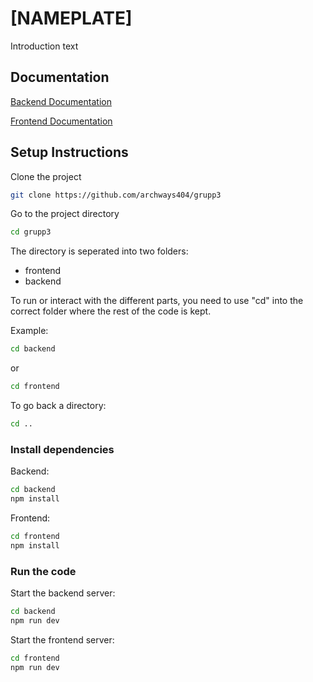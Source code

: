 
# [NAMEPLATE]

Introduction text


## Documentation

[Backend Documentation](https://github.com/archways404/grupp3/blob/main/docs/doc_backend.md)

[Frontend Documentation](hhttps://github.com/archways404/grupp3/blob/main/docs/doc_frontend.md)


## Setup Instructions

Clone the project

```bash
git clone https://github.com/archways404/grupp3
```

Go to the project directory

```bash
cd grupp3
```

The directory is seperated into two folders:

- frontend
- backend

To run or interact with the different parts, you need to use "cd" into the correct folder where the rest of the code is kept.

Example:

```bash
cd backend
```

or

```bash
cd frontend
```

To go back a directory:
```bash
cd ..
```


### Install dependencies

Backend:
```bash
cd backend
npm install
```

Frontend:
```bash
cd frontend
npm install
```

### Run the code

Start the backend server:

```bash
cd backend
npm run dev
```

Start the frontend server:

```bash
cd frontend
npm run dev
```

